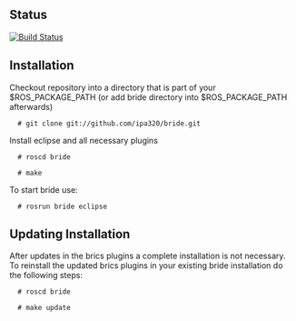 ## Status ##

[![Build Status](https://travis-ci.org/abubeck/bride.png)](https://travis-ci.org/abubeck/bride)

## Installation ##

Checkout repository into a directory that is part of your $ROS_PACKAGE_PATH (or add bride directory into $ROS_PACKAGE_PATH afterwards)

      # git clone git://github.com/ipa320/bride.git

Install eclipse and all necessary plugins

      # roscd bride

      # make

To start bride use:

      # rosrun bride eclipse

## Updating Installation ##

After updates in the brics plugins a complete installation is not necessary. 
To reinstall the updated brics plugins in your existing bride installation do the following steps:

      # roscd bride

      # make update
